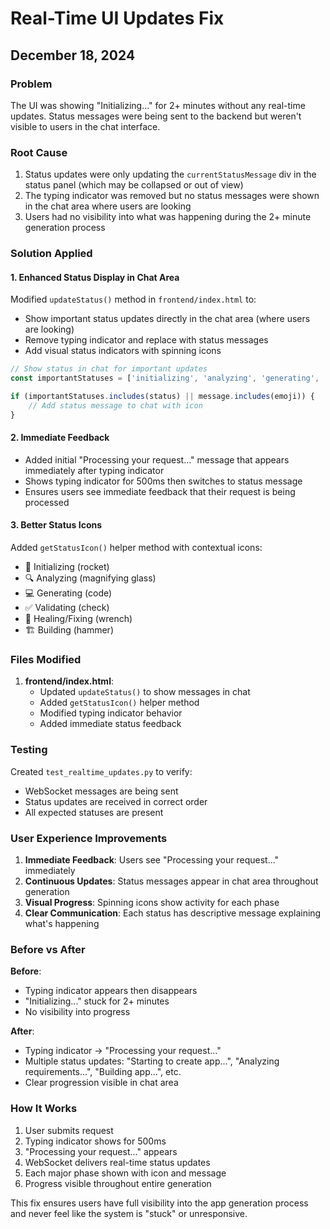 # Real-Time UI Updates Fix
## December 18, 2024

### Problem
The UI was showing "Initializing..." for 2+ minutes without any real-time updates. Status messages were being sent to the backend but weren't visible to users in the chat interface.

### Root Cause
1. Status updates were only updating the `currentStatusMessage` div in the status panel (which may be collapsed or out of view)
2. The typing indicator was removed but no status messages were shown in the chat area where users are looking
3. Users had no visibility into what was happening during the 2+ minute generation process

### Solution Applied

#### 1. Enhanced Status Display in Chat Area
Modified `updateStatus()` method in `frontend/index.html` to:
- Show important status updates directly in the chat area (where users are looking)
- Remove typing indicator and replace with status messages
- Add visual status indicators with spinning icons

```javascript
// Show status in chat for important updates
const importantStatuses = ['initializing', 'analyzing', 'generating', 'building', 'success', 'failed', 'validating', 'healing', 'creating', 'updating', 'rebuilding', 'generated'];

if (importantStatuses.includes(status) || message.includes(emoji)) {
    // Add status message to chat with icon
}
```

#### 2. Immediate Feedback
- Added initial "Processing your request..." message that appears immediately after typing indicator
- Shows typing indicator for 500ms then switches to status message
- Ensures users see immediate feedback that their request is being processed

#### 3. Better Status Icons
Added `getStatusIcon()` helper method with contextual icons:
- 🚀 Initializing (rocket)
- 🔍 Analyzing (magnifying glass)
- 💻 Generating (code)
- ✅ Validating (check)
- 🔧 Healing/Fixing (wrench)
- 🏗️ Building (hammer)

### Files Modified
1. **frontend/index.html**:
   - Updated `updateStatus()` to show messages in chat
   - Added `getStatusIcon()` helper method
   - Modified typing indicator behavior
   - Added immediate status feedback

### Testing
Created `test_realtime_updates.py` to verify:
- WebSocket messages are being sent
- Status updates are received in correct order
- All expected statuses are present

### User Experience Improvements
1. **Immediate Feedback**: Users see "Processing your request..." immediately
2. **Continuous Updates**: Status messages appear in chat area throughout generation
3. **Visual Progress**: Spinning icons show activity for each phase
4. **Clear Communication**: Each status has descriptive message explaining what's happening

### Before vs After
**Before**: 
- Typing indicator appears then disappears
- "Initializing..." stuck for 2+ minutes
- No visibility into progress

**After**:
- Typing indicator → "Processing your request..."
- Multiple status updates: "Starting to create app...", "Analyzing requirements...", "Building app...", etc.
- Clear progression visible in chat area

### How It Works
1. User submits request
2. Typing indicator shows for 500ms
3. "Processing your request..." appears
4. WebSocket delivers real-time status updates
5. Each major phase shown with icon and message
6. Progress visible throughout entire generation

This fix ensures users have full visibility into the app generation process and never feel like the system is "stuck" or unresponsive.